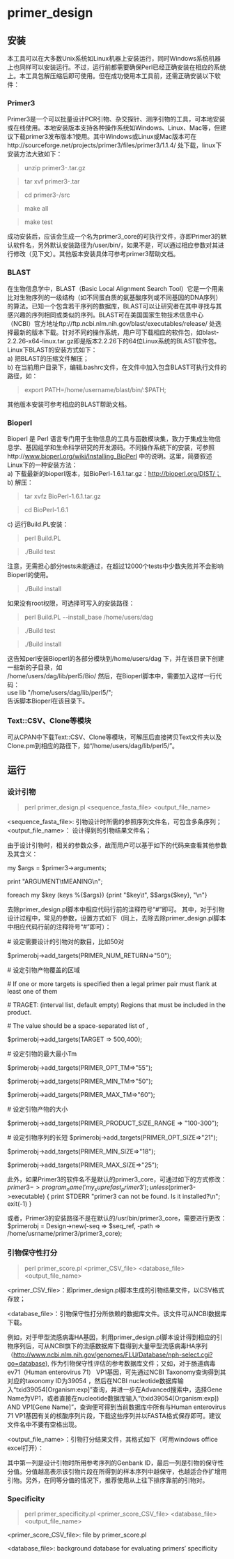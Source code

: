 primer_design
=============

##	安装
本工具可以在大多数Unix系统如Linux机器上安装运行，同时Windows系统机器上也同样可以安装运行。不过，运行前都需要确保Perl已经正确安装在相应的系统上。本工具包解压缩后即可使用。但在成功使用本工具前，还需正确安装以下软件：  
###	Primer3  
Primer3是一个可以批量设计PCR引物、杂交探针、测序引物的工具，可本地安装或在线使用。本地安装版本支持各种操作系统如Windows、Linux、Mac等，但建议下载primer3发布版本1使用。其中Windows或Linux或Mac版本可在http://sourceforge.net/projects/primer3/files/primer3/1.1.4/ 处下载，linux下安装方法大致如下：  

> unzip primer3-<release>.tar.gz

> tar xvf primer3-<release>.tar

> cd primer3-<release>/src

> make all

> make test

成功安装后，应该会生成一个名为primer3_core的可执行文件，亦即Primer3的默认软件名，另外默认安装路径为/user/bin/，如果不是，可以通过相应参数对其进行修改（见下文）。其他版本安装具体可参考primer3帮助文档。  
###	BLAST  
在生物信息学中，BLAST（Basic Local Alignment Search Tool）它是一个用来比对生物序列的一级结构（如不同蛋白质的氨基酸序列或不同基因的DNA序列）的算法。已知一个包含若干序列的数据库，BLAST可以让研究者在其中寻找与其感兴趣的序列相同或类似的序列。BLAST可在美国国家生物技术信息中心（NCBI）官方地址ftp://ftp.ncbi.nlm.nih.gov/blast/executables/release/ 处选择最新的版本下载。针对不同的操作系统，用户可下载相应的软件包，如blast-2.2.26-x64-linux.tar.gz即是版本2.2.26下的64位Linux系统的BLAST软件包。Linux下BLAST的安装方式如下：  
a)	把BLAST的压缩文件解压；  
b)	在当前用户目录下，编辑.bashrc文件，在文件中加入包含BLAST可执行文件的路径，如：  
> export PATH=/home/username/blast/bin/:$PATH;

其他版本安装可参考相应的BLAST帮助文档。  
###	Bioperl  
Bioperl 是 Perl 语言专门用于生物信息的工具与函数模块集，致力于集成生物信息学、基因组学和生命科学研究的开发源码。不同操作系统下的安装，可参照http://www.bioperl.org/wiki/Installing_BioPerl 中的说明。这里，简要叙述Linux下的一种安装方法：  
a)	下载最新的bioperl版本，如BioPerl-1.6.1.tar.gz：http://bioperl.org/DIST/；  
b)	解压：  
> tar xvfz BioPerl-1.6.1.tar.gz

> cd BioPerl-1.6.1

c)	运行Build.PL安装：  
> perl Build.PL

> ./Build test

注意，无需担心部分tests未能通过，在超过12000个tests中少数失败并不会影响Bioperl的使用。  
>./Build install

如果没有root权限，可选择可写入的安装路径：  
> perl Build.PL --install_base /home/users/dag

> ./Build test

> ./Build install

这告知perl安装Bioperl的各部分模块到/home/users/dag 下，并在该目录下创建一些新的子目录，如  
  		/home/users/dag/lib/perl5/Bio/
然后，在Bioperl脚本中，需要加入这样一行代码：  
use lib "/home/users/dag/lib/perl5/";  
告诉脚本Bioperl在该目录下。  
###	Text::CSV、Clone等模块  
可从CPAN中下载Text::CSV、Clone等模块，可解压后直接拷贝Text文件夹以及Clone.pm到相应的路径下，如“/home/users/dag/lib/perl5/”。

##	运行
###	设计引物  
> perl primer_design.pl <sequence_fasta_file> <output_file_name>

<sequence_fasta_file>: 引物设计时所需的参照序列文件名，可包含多条序列；  
<output_file_name>： 设计得到的引物结果文件名；  

由于设计引物时，相关的参数众多，故而用户可以基于如下的代码来查看其他参数及其含义：  

my $args = $primer3->arguments;  

print "ARGUMENT\tMEANING\n";  

foreach my $key (keys %{$args}) {print "$key\t", $$args{$key}, "\n"}  

去除primer_design.pl脚本中相应代码行前的注释符号“#”即可。 
其中，对于引物设计过程中，常见的参数，设置方式如下（同上，去除去除primer_design.pl脚本中相应代码行前的注释符号“#”即可）： 

\# 设定需要设计的引物对的数目，比如50对

$primerobj->add_targets(PRIMER_NUM_RETURN=>"50"); 

\# 设定引物产物覆盖的区域

\# If one or more targets is specified then a legal primer pair must flank at least one of them

\# TRAGET: (interval list, default empty) Regions that must be included in the product. 

\# The value should be a space-separated list of <start>,<length>     

 $primerobj->add_targets(TARGET => 500,400); 

\# 设定引物的最大最小Tm

$primerobj->add_targets(PRIMER_OPT_TM=>"55");

$primerobj->add_targets(PRIMER_MIN_TM=>"50");

$primerobj->add_targets(PRIMER_MAX_TM=>"60");
	
\# 设定引物产物的大小

$primerobj->add_targets(PRIMER_PRODUCT_SIZE_RANGE => "100-300");
	
\# 设定引物序列的长短
$primerobj->add_targets(PRIMER_OPT_SIZE=>"21");

$primerobj->add_targets(PRIMER_MIN_SIZE=>"18");

$primerobj->add_targets(PRIMER_MAX_SIZE=>"25");
	
此外，如果Primer3的软件名不是默认的primer3_core，可通过如下的方式修改：  
$primer3->program_name('my_suprefast_primer3');
unless ($primer3->executable) {
 	print STDERR "primer3 can not be found. Is it installed?\n";
 	exit(-1)
}

或者，Primer3的安装路径不是在默认的/usr/bin/primer3_core，需要进行更改：  
$primerobj = Design->new(-seq => $seq_ref, -path => /home/usrname/primer3/primer3_core);

###	引物保守性打分
> perl primer_score.pl <primer_CSV_file> <database_file> <output_file_name>

<primer_CSV_file>：即primer_design.pl脚本生成的引物结果文件，以CSV格式存放；

<database_file>：引物保守性打分所依赖的数据库文件。该文件可从NCBI数据库下载。

例如，对于甲型流感病毒HA基因，利用primer_design.pl脚本设计得到相应的引物序列后，可从NCBI旗下的流感数据库下载得到大量甲型流感病毒HA序列（http://www.ncbi.nlm.nih.gov/genomes/FLU/Database/nph-select.cgi?go=database), 作为引物保守性评估的参考数据库文件；又如，对于肠道病毒ev71（Human enterovirus 71） VP1基因，可先通过NCBI Taxonomy查询得到其对应的taxonomy ID为39054 ，然后在NCBI nucleotide数据库输入“txid39054[Organism:exp]”查询，并进一步在Advanced搜索中，选择Gene Name为VP1，或者直接在nucleotide数据库输入“(txid39054[Organism:exp]) AND VP1[Gene Name]”，查询便可得到当前数据库中所有与Human enterovirus 71 VP1基因有关的核酸序列片段，下载这些序列并以FASTA格式保存即可。建议文件名中不要有空格出现。

<output_file_name>：引物打分结果文件，其格式如下（可用windows office excel打开）：
 
其中第一列是设计引物时所用参考序列的Genbank ID，最后一列是引物的保守性分值。分值越高表示该引物片段在所得到的样本序列中越保守，也越适合作扩增用引物。另外，在同等分值的情况下，推荐使用从上往下排序靠前的引物对。    

###	Specificity
>perl primer_specificity.pl <primer_score_CSV_file> <database_file> <output_file_name>

<primer_score_CSV_file>: file by primer_score.pl

<database_file>: background database for evaluating primers’ specificity

